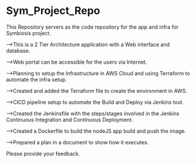 # Sym_Project_Repo
This Repository servers as the code repository for the app and infra for Symbiosis project.

-->This is a 2 Tier Architecture application with a Web interface and database.

-->Web portal can be accessible for the users via Internet.

-->Planning to setup the Infrastructure in AWS Cloud and using Terraform to automate the infra setup.

-->Created and added the Terraform file to create the environment in AWS.

-->CICD pipeline setup to automate the Build and Deploy via Jenkins tool.

-->Created the Jenkinsfile with the steps/stages involved in the Jenkins Continuous Integration and Continuous Deployment.

-->Created a Dockerfile to build the nodeJS app build and push the image.

-->Prepared a plan in a document to show how it executes.

Please provide your feedback.
